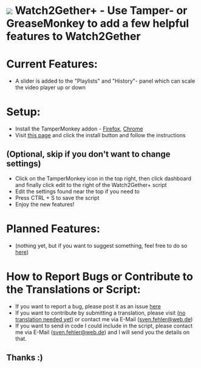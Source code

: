 # <img src="https://raw.githubusercontent.com/Sv443/code/master/resources/favicons/watch2gether%2B%20icon.png" /> Watch2Gether+ - Use Tamper- or GreaseMonkey to add a few helpful features to Watch2Gether


# Current Features:

- A slider is added to the "Playlists" and "History"- panel which can scale the video player up or down


# Setup:
- Install the TamperMonkey addon - <a href="https://tinyurl.com/ybed26ab">Firefox</a>, <a href="https://tinyurl.com/aqhkmex">Chrome</a>
- Visit <a href="">this page</a> and click the install button and follow the instructions
## (Optional, skip if you don't want to change settings)
- Click on the TamperMonkey icon in the top right, then click dashboard and finally click edit to the right of the Watch2Gether+ script
- Edit the settings found near the top if you need to
- Press CTRL + S to save the script
- Enjoy the new features!
  
  
# Planned Features:
- (nothing yet, but if you want to suggest something, feel free to do so <a href="https://github.com/Sv443/Watch2Gether-plus/issues">here</a>)


# How to Report Bugs or Contribute to the Translations or Script:
- If you want to report a bug, please post it as an issue <a href="https://github.com/Sv443/Watch2Gether-plus/issues">here</a>
- If you want to contribute by submitting a translation, please visit <a href="" target="blank_">(no translation needed yet)</a> or contact me via E-Mail (sven.fehler@web.de)
- If you want to send in code I could include in the script, please contact me via E-Mail (sven.fehler@web.de) and I will send you the details on that. 
## Thanks :)
